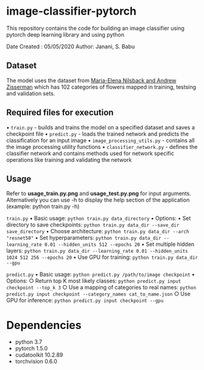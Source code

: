 # image-classifier-pytorch
This repository contains the code for building an image classifier using pytorch deep learning library and using python

Date Created : 05/05/2020
Author: Janani, S. Babu

## Dataset
The model uses the dataset from [Maria-Elena Nilsback and Andrew Zisserman](http://www.robots.ox.ac.uk/~vgg/data/flowers/102/index.html) which has 102 categories of flowers mapped in training, testsing and validation sets. 

## Required files for execution
• `train.py` - builds and trains the model on a specified dataset and saves a checkpoint file
• `predict.py` - loads the trained network and predicts the classification for an input image
• `image_processing_utils.py` - contains all the image processing utility functions
• `classifier_network.py` - defines the classifier network and contains methods used for network specific operations like training and validating the network

## Usage
Refer to **usage_train.py.png** and **usage_test.py.png** for input arguments. Alternatively you can use -h to display the help section of the application (example: python train.py -h)

`train.py`
• Basic usage: `python train.py data_directory`
• Options:
        • Set directory to save checkpoints: `python train.py data_dir --save_dir save_directory`
		• Choose architecture: `python train.py data_dir --arch "resnet50"`
		• Set hyperparameters: `python train.py data_dir --learning_rate 0.01 --hidden_units 512 --epochs 20`
		• Set multiple hidden layers: `python train.py data_dir --learning_rate 0.01 --hidden_units 1024 512 256 --epochs 20`
		• Use GPU for training: `python train.py data_dir --gpu`

`predict.py`
• Basic usage: `python predict.py /path/to/image checkpoint`
• Options:
	○ Return top K most likely classes: `python predict.py input checkpoint --top_k 3`
	○ Use a mapping of categories to real names: `python predict.py input checkpoint --category_names cat_to_name.json`
	○ Use GPU for inference: `python predict.py input checkpoint --gpu`

# Dependencies
* python 3.7
* pytorch 1.5.0
* cudatoolkit 10.2.89
* torchvision 0.6.0 